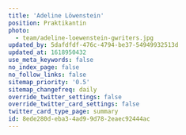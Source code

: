 ```yaml
---
title: 'Adeline Löwenstein'
position: Praktikantin
photo:
  - team/adeline-loewenstein-gwriters.jpg
updated_by: 5dafdfdf-476c-4794-be37-54949932513d
updated_at: 1618950432
use_meta_keywords: false
no_index_page: false
no_follow_links: false
sitemap_priority: '0.5'
sitemap_changefreq: daily
override_twitter_settings: false
override_twitter_card_settings: false
twitter_card_type_page: summary
id: 8ede280d-eba3-4ad9-9d78-2eaec92444ac
---
```

